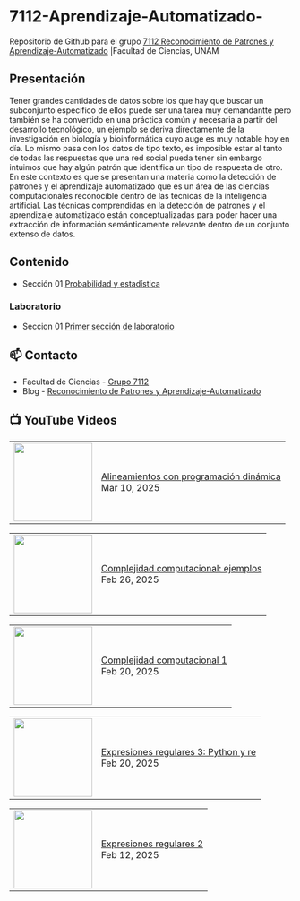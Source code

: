 # 7112-Aprendizaje-Automatizado-
Repositorio de Github para el grupo   [7112 Reconocimiento de Patrones y Aprendizaje-Automatizado](https://www.fciencias.unam.mx/docencia/horarios/presentacion/347481) |Facultad de Ciencias, UNAM

## Presentación
Tener grandes cantidades de datos sobre los que hay que buscar un subconjunto específico de ellos puede ser una tarea muy demandantte pero también se ha convertido en una práctica común y necesaria a partir del desarrollo tecnológico, un ejemplo se deriva directamente de la investigación en biología y bioinformática cuyo auge es muy notable hoy en día. Lo mismo pasa con los datos de tipo texto, es imposible estar al tanto de todas las respuestas que una red social pueda tener sin embargo intuimos que hay algún patrón que identifica un tipo de respuesta de otro. En este contexto es que se presentan una materia como la detección de patrones y el aprendizaje automatizado que es un área de las ciencias computacionales reconocible dentro de las técnicas de la inteligencia artificial. Las técnicas comprendidas en la detección de patrones y el aprendizaje automatizado están conceptualizadas para poder hacer una extracción de información semánticamente relevante dentro de un conjunto extenso de datos.

## Contenido
- Sección 01  [Probabilidad y estadística](https://github.com/7122-Aprendizaje-Automatizado/7112-Aprendizaje-Automatizado-/tree/main/Secci%C3%B3n%2001%20Probabilidad%20y%20Estadistica)

### Laboratorio
- Seccion 01  [Primer sección de laboratorio](https://github.com/7122-Aprendizaje-Automatizado/7112-Aprendizaje-Automatizado-/tree/main/Secci%C3%B3n01-Laboratorio)


## 📫 Contacto
- Facultad de Ciencias - [Grupo 7112](https://www.fciencias.unam.mx/docencia/horarios/presentacion/347481)
- Blog - [Reconocimiento de Patrones y Aprendizaje-Automatizado](https://sites.google.com/view/patronesciencias/inicio)

##  📺 	YouTube Videos
<!-- BLOG-POST-LIST:START --><table><tr><td><a href="https://www.youtube.com/watch?v=P0hIgqrh_6Y"><img width="140px" src="https://i.ytimg.com/vi/P0hIgqrh_6Y/mqdefault.jpg"></a></td>
<td><a href="https://www.youtube.com/watch?v=P0hIgqrh_6Y">Alineamientos con programación dinámica</a><br/>Mar 10, 2025</td></tr></table>
<table><tr><td><a href="https://www.youtube.com/watch?v=JaDP213Y4Cw"><img width="140px" src="https://i.ytimg.com/vi/JaDP213Y4Cw/mqdefault.jpg"></a></td>
<td><a href="https://www.youtube.com/watch?v=JaDP213Y4Cw">Complejidad computacional: ejemplos</a><br/>Feb 26, 2025</td></tr></table>
<table><tr><td><a href="https://www.youtube.com/watch?v=sovxwgTS0go"><img width="140px" src="https://i.ytimg.com/vi/sovxwgTS0go/mqdefault.jpg"></a></td>
<td><a href="https://www.youtube.com/watch?v=sovxwgTS0go">Complejidad computacional 1</a><br/>Feb 20, 2025</td></tr></table>
<table><tr><td><a href="https://www.youtube.com/watch?v=oYwQDNlQqT0"><img width="140px" src="https://i.ytimg.com/vi/oYwQDNlQqT0/mqdefault.jpg"></a></td>
<td><a href="https://www.youtube.com/watch?v=oYwQDNlQqT0">Expresiones regulares 3: Python y re</a><br/>Feb 20, 2025</td></tr></table>
<table><tr><td><a href="https://www.youtube.com/watch?v=wbPu_SXoLK8"><img width="140px" src="https://i.ytimg.com/vi/wbPu_SXoLK8/mqdefault.jpg"></a></td>
<td><a href="https://www.youtube.com/watch?v=wbPu_SXoLK8">Expresiones regulares 2</a><br/>Feb 12, 2025</td></tr></table>
<!-- BLOG-POST-LIST:END -->
